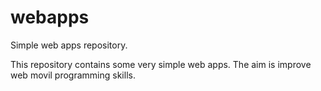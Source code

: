 # webapps
Simple web apps repository.

This repository contains some very simple web apps. The aim is improve web movil programming skills.
